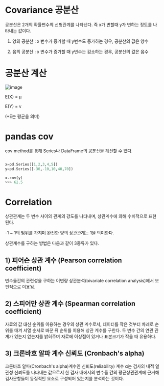 # Covariance 공분산

공분산은 2개의 확률변수의 선형관계를 나타낸다. 즉 x가 변할때 y가 변하는 정도를 나타내는 값이다. 

1) 양의 공분산 : x 변수가 증가할 때 y변수도 증가하는 경우, 공분산의 값은 양수

2) 음의 공분산 : x 변수가 증가할 때 y변수는 감소하는 경우, 공분산의 값은 음수

# 공분산 계산
![image](https://user-images.githubusercontent.com/73323188/121827429-e9b66d00-ccf6-11eb-9868-57c459c2a379.png)

E(X) = µ

E(Y) = v

(*E는 평균을 의미)

# pandas cov

cov method를 통해 Series나 DataFrame의 공분산을 계산할 수 있다. 
```python

x=pd.Series([1,2,3,4,5])
y=pd.Series([-30,-10,10,40,70])

x.cov(y)
>>> 62.5
```

# Correlation

상관관계는 두 변수 사이의 관계의 강도를 나타내며, 상관계수에 의해 수치적으로 표현된다.

-1 ~ 1의 범위를 가지며 완전한 양의 상관관계는 1을 의미한다.

상관계수를 구하는 방법은 다음과 같이 3종류가 있다.

## 1) 피어슨 상관 계수 (Pearson correlation coefficient)

변수들간의 관련성을 구하는 이변량 상관분석(bivariate correlation analysis)에서 보편적으로 이용됨.


## 2) 스피어만 상관 계수 (Spearman correlation coefficient)

자료의 값 대신 순위를 이용하는 경우의 상관 계수로서, 데이터를 작은 것부터 차례로 순위를 매겨 서열 순서로 바꾼 뒤 순위를 이용해 상관 계수를 구한다. 두 변수 간의 연관 관계가 있는지 없는지를 밝혀주며 자료에 이상점이 있거나 표본크기가 작을 때 유용하다. 

## 3) 크론바흐 알파 계수 신뢰도 (Cronbach's alpha)

크론바흐 알파(Cronbach's alpha)계수인 신뢰도(reliability) 계수 α는 검사의 내적 일관성 신뢰도를 나타내는 값으로서 한 검사 내에서의 변수들 간의 평균상관관계에 근거해 검사문항들이 동질적인 요소로 구성되어 있는지를 분석하는 것이다. 



